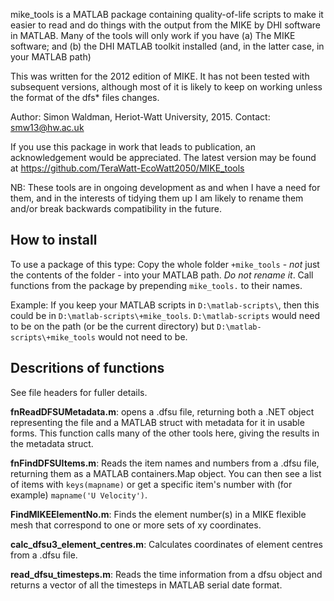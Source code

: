 mike_tools is a MATLAB package containing quality-of-life scripts to make it easier
to read and do things with the output from the MIKE by DHI software in MATLAB.
Many of the tools will only work if you have (a) The MIKE software; and (b) the DHI 
MATLAB toolkit installed (and, in the latter case, in your MATLAB path)

This was written for the 2012 edition of MIKE. It has not been tested with subsequent versions,
although most of it is likely to keep on working unless the format of the dfs* files changes.

Author: Simon Waldman, Heriot-Watt University, 2015.
Contact: smw13@hw.ac.uk

If you use this package in work that leads to publication, an acknowledgement
would be appreciated. The latest version may be found at https://github.com/TeraWatt-EcoWatt2050/MIKE_tools

NB: These tools are in ongoing development as and when I have a need for them,
    and in the interests of tidying them up I am likely to rename them and/or 
    break backwards compatibility in the future.


How to install
---

To use a package of this type: Copy the whole folder `+mike_tools` - *not* just
    the contents of the folder - into your MATLAB path. *Do not rename it*.
    Call functions from the package by prepending `mike_tools.` to their names.

Example: If you keep your MATLAB scripts in `D:\matlab-scripts\`, then this could be
    in `D:\matlab-scripts\+mike_tools`. `D:\matlab-scripts` would need to be on the path
    (or be the current directory) but `D:\matlab-scripts\+mike_tools` would not need to be.


Descritions of functions
---

See file headers for fuller details.

**fnReadDFSUMetadata.m**: opens a .dfsu file, returning both a .NET object 
    representing the file and a MATLAB struct with metadata for it in usable
    forms. This function calls many of the other tools here, giving the results
    in the metadata struct.

**fnFindDFSUItems.m**: Reads the item names and numbers from a .dfsu file, returning them
    as a MATLAB containers.Map object. You can then see a list of items with 
    `keys(mapname)` or get a specific item's number with (for example)
    `mapname('U Velocity')`.

**FindMIKEElementNo.m**: Finds the element number(s) in a MIKE flexible mesh that correspond
    to one or more sets of xy coordinates.

**calc_dfsu3_element_centres.m**: Calculates coordinates of element centres from a .dfsu file.

**read_dfsu_timesteps.m**: Reads the time information from a dfsu object and returns
    a vector of all the timesteps in MATLAB serial date format.
